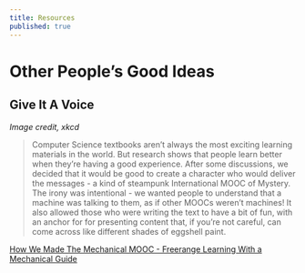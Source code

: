 ```yaml
---
title: Resources
published: true
---
```


# Other People’s Good Ideas

## Give It A Voice


*Image credit, xkcd*

>Computer Science textbooks aren’t always the most exciting learning materials in the world. But research shows that people learn better when they’re having a good experience. After some discussions, we decided that it would be good to create a character who would deliver the messages - a kind of steampunk International MOOC of Mystery. The irony was intentional - we wanted people to understand that a machine was talking to them, as if other MOOCs weren’t machines! It also allowed those who were writing the text to have a bit of fun, with an anchor for for presenting content that, if you’re not careful, can come across like different shades of eggshell paint.

[How We Made The Mechanical MOOC - Freerange Learning With a Mechanical Guide](http://reports.p2pu.org/mooc-maker/)

